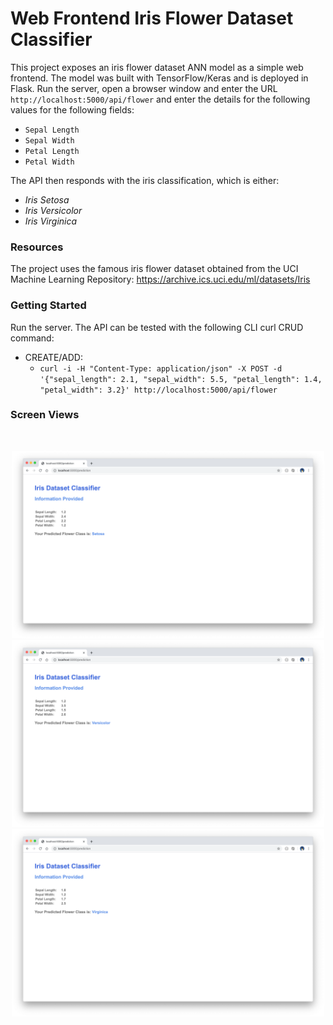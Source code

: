 # Web Frontend Iris Flower Dataset Classifier

This project exposes an iris flower dataset ANN model as a simple web frontend. The model was built with TensorFlow/Keras and is deployed in Flask. Run the server, open a browser window and enter the URL `http://localhost:5000/api/flower` and enter the details for the following values for the following fields:

* `Sepal Length`
* `Sepal Width`
* `Petal Length`
* `Petal Width`

The API then responds with the iris classification, which is either:

* *Iris Setosa*
* *Iris Versicolor*
* *Iris Virginica*

### Resources
The project uses the famous iris flower dataset obtained from the UCI Machine Learning Repository: https://archive.ics.uci.edu/ml/datasets/Iris

### Getting Started
Run the server. The API can be tested with the following CLI curl CRUD command:

* CREATE/ADD:
  * ```curl -i -H "Content-Type: application/json" -X POST -d '{"sepal_length": 2.1, "sepal_width": 5.5, "petal_length": 1.4, "petal_width": 3.2}' http://localhost:5000/api/flower```


### Screen Views
<br/>
<p align="center">
  <img src="images/screenShot-01.png" width="500px"/>
  <img src="images/screenShot-02.png" width="500px"/>
  <img src="images/screenShot-03.png" width="500px"/>
</p>
